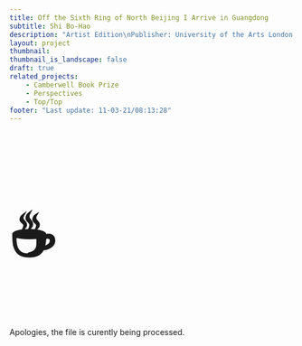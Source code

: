 ```yaml
---
title: Off the Sixth Ring of North Beijing I Arrive in Guangdong 
subtitle: Shi Bo-Hao
description: "Artist Edition\nPublisher: University of the Arts London (UAL), 2020\nDesign: Oliver Boulton, Samuel Jones\nEditors: Duncan Wooldridge, Sigune Hamann\nEdition of 300, softback, 32pp. + Box + 3 inserts\nOffset black, PMS ×1, Embossed\nperfect bound, hot melt, folded, 118 × 118mm\nISBN: XXXXX"
layout: project
thumbnail: 
thumbnail_is_landscape: false
draft: true
related_projects:
    - Camberwell Book Prize
    - Perspectives
    - Top/Top
footer: "Last update: 11-03-21/08:13:28"
---
```

<h1 style="font-size:10vw">☕</h1>

Apologies, the file is curently being processed.